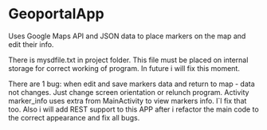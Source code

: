 # GeoportalApp
Uses Google Maps API and JSON data to place markers on the map and edit their info.

There is mysdfile.txt in project folder. This file must be placed on internal storage for correct working of program.
In future i will fix this moment.

There are 1 bug: when edit and save markers data and return to map - data not changes. Just change screen orientation or relunch program. Activity marker_info uses extra from MainActivity to view markers info. I`l fix that too.
Also i will add REST support to this APP after i refactor the main code to the correct appearance and fix all bugs.
